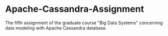 # Apache-Cassandra-Assignment
The fifth assignment of the graduate course "Big Data Systems" concerning data modeling with Apache Cassandra database.
